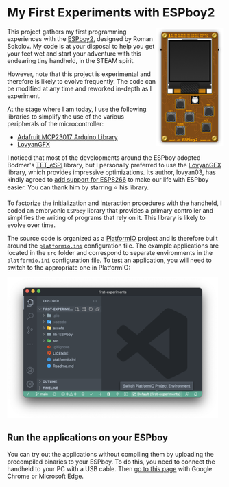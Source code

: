 # My First Experiments with ESPboy2

<img src="assets/espboy-312x552.png" width="156" height="276" align="right" alt="ESPboy2">

This project gathers my first programming experiences with the [ESPboy2][espboy], designed by Roman Sokolov. My code is at your disposal to help you get your feet wet and start your adventure with this endearing tiny handheld, in the STEAM spirit.

However, note that this project is experimental and therefore is likely to evolve frequently. The code can be modified at any time and reworked in-depth as I experiment.

At the stage where I am today, I use the following libraries to simplify the use of the various peripherals of the microcontroller:

- [Adafruit MCP23017 Arduino Library][mcp23017]
- [LovyanGFX][lovyangfx]

I noticed that most of the developments around the ESPboy adopted Bodmer's [TFT_eSPI][tftespi] library, but I personally preferred to use the [LovyanGFX][lovyangfx] library, which provides impressive optimizations. Its author, lovyan03, has kindly agreed to [add support for ESP8266][lovyan8266] to make our life with ESPboy easier. You can thank him by starring :star: his library.

To factorize the initialization and interaction procedures with the handheld, I coded an embryonic `ESPboy` library that provides a primary controller and simplifies the writing of programs that rely on it. This library is likely to evolve over time.

The source code is organized as a [PlatformIO][platformio] project and is therefore built around the [`platformio.ini`][pioconfig] configuration file. The example applications are located in the `src` folder and correspond to separate environments in the `platformio.ini` configuration file. To test an application, you will need to switch to the appropriate one in PlatformIO:

<img src="assets/switch-pio-env.png" width="492" height="330" alt="Switch PlatformIO project environment">

## Run the applications on your ESPboy

You can try out the applications without compiling them by uploading the precompiled binaries to your ESPboy. To do this, you need to connect the handheld to your PC with a USB cable. Then [go to this page][binaries] with Google Chrome or Microsoft Edge.


[espboy]:     https://www.espboy.com/
[platformio]: https://platformio.org/
[mcp23017]:   https://github.com/adafruit/Adafruit-MCP23017-Arduino-Library
[lovyangfx]:  https://github.com/lovyan03/LovyanGFX
[tftespi]:    https://github.com/Bodmer/TFT_eSPI
[lovyan8266]: https://github.com/lovyan03/LovyanGFX/issues/130
[pioconfig]:  platformio.ini
[binaries]:   https://espboy.m1cr0lab.com/demo/first-experiments/